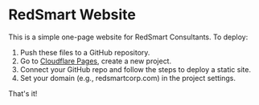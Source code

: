 # RedSmart Website

This is a simple one-page website for RedSmart Consultants. To deploy:

1. Push these files to a GitHub repository.
2. Go to [Cloudflare Pages](https://pages.cloudflare.com/), create a new project.
3. Connect your GitHub repo and follow the steps to deploy a static site.
4. Set your domain (e.g., redsmartcorp.com) in the project settings.

That's it!
